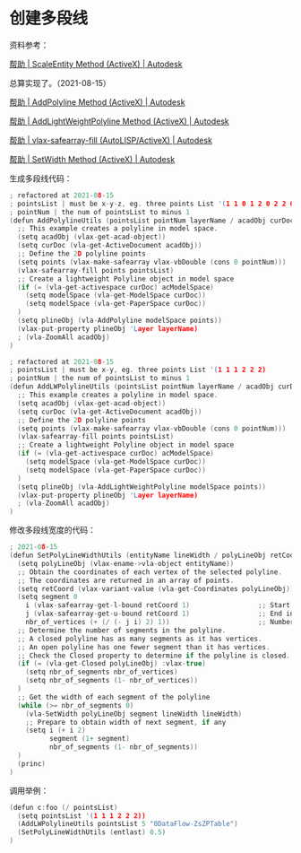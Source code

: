 # 创建多段线

资料参考：

[帮助 | ScaleEntity Method (ActiveX) | Autodesk](https://help.autodesk.com/view/OARX/2018/CHS/?guid=GUID-F5A968AB-47BC-4D86-A04D-5985FF217596)

总算实现了。（2021-08-15）

[帮助 | AddPolyline Method (ActiveX) | Autodesk](https://help.autodesk.com/view/OARX/2018/CHS/?guid=GUID-ED02917C-D1D6-46B8-95C6-736163C31362)

[帮助 | AddLightWeightPolyline Method (ActiveX) | Autodesk](https://help.autodesk.com/view/OARX/2018/CHS/?guid=GUID-2003E0A1-5FB5-48A7-8CDA-2804F7C61C1C)

[帮助 | vlax-safearray-fill (AutoLISP/ActiveX) | Autodesk](https://help.autodesk.com/view/OARX/2018/CHS/?guid=GUID-7C2331B4-1A4D-40FF-B59A-D35F7942936B)

[帮助 | SetWidth Method (ActiveX) | Autodesk](https://help.autodesk.com/view/OARX/2018/CHS/?guid=GUID-ED45F9D1-AE03-4DF0-9F2D-2019BD42CD52)

生成多段线代码：

```c
; refactored at 2021-08-15
; pointsList | must be x-y-z, eg. three points List '(1 1 0 1 2 0 2 2 0)
; pointNum | the num of pointsList to minus 1
(defun AddPolylineUtils (pointsList pointNum layerName / acadObj curDoc points modelSpace)
  ;; This example creates a polyline in model space.
  (setq acadObj (vlax-get-acad-object))
  (setq curDoc (vla-get-ActiveDocument acadObj))
  ;; Define the 2D polyline points
  (setq points (vlax-make-safearray vlax-vbDouble (cons 0 pointNum)))
  (vlax-safearray-fill points pointsList)
  ;; Create a lightweight Polyline object in model space
  (if (= (vla-get-activespace curDoc) acModelSpace) 
    (setq modelSpace (vla-get-ModelSpace curDoc)) 
    (setq modelSpace (vla-get-PaperSpace curDoc)) 
  )
  (setq plineObj (vla-AddPolyline modelSpace points))
  (vlax-put-property plineObj 'Layer layerName)
  ; (vla-ZoomAll acadObj)
)

; refactored at 2021-08-15
; pointsList | must be x-y, eg. three points List '(1 1 1 2 2 2)
; pointNum | the num of pointsList to minus 1
(defun AddLWPolylineUtils (pointsList pointNum layerName / acadObj curDoc points modelSpace)
  ;; This example creates a polyline in model space.
  (setq acadObj (vlax-get-acad-object))
  (setq curDoc (vla-get-ActiveDocument acadObj))
  ;; Define the 2D polyline points
  (setq points (vlax-make-safearray vlax-vbDouble (cons 0 pointNum)))
  (vlax-safearray-fill points pointsList)
  ;; Create a lightweight Polyline object in model space
  (if (= (vla-get-activespace curDoc) acModelSpace) 
    (setq modelSpace (vla-get-ModelSpace curDoc)) 
    (setq modelSpace (vla-get-PaperSpace curDoc)) 
  )
  (setq plineObj (vla-AddLightWeightPolyline modelSpace points))
  (vlax-put-property plineObj 'Layer layerName)
  ; (vla-ZoomAll acadObj)
)
```

修改多段线宽度的代码：

```c
; 2021-08-15
(defun SetPolyLineWidthUtils (entityName lineWidth / polyLineObj retCoord segment i j nbr_of_vertices nbr_of_segments)
  (setq polyLineObj (vlax-ename->vla-object entityName))
  ;; Obtain the coordinates of each vertex of the selected polyline.
  ;; The coordinates are returned in an array of points.
  (setq retCoord (vlax-variant-value (vla-get-Coordinates polyLineObj)))
  (setq segment 0
    i (vlax-safearray-get-l-bound retCoord 1)                 ;; Start index of coordinates array
    j (vlax-safearray-get-u-bound retCoord 1)                 ;; End index of coordinates array
    nbr_of_vertices (+ (/ (- j i) 2) 1))                      ;; Number of vertices in the polyline
  ;; Determine the number of segments in the polyline.
  ;; A closed polyline has as many segments as it has vertices.
  ;; An open polyline has one fewer segment than it has vertices.
  ;; Check the Closed property to determine if the polyline is closed.
  (if (= (vla-get-Closed polyLineObj) :vlax-true)
    (setq nbr_of_segments nbr_of_vertices)
    (setq nbr_of_segments (1- nbr_of_vertices))
  )
  ;; Get the width of each segment of the polyline
  (while (>= nbr_of_segments 0)
    (vla-SetWidth polyLineObj segment lineWidth lineWidth)
    ;; Prepare to obtain width of next segment, if any
    (setq i (+ i 2)
          segment (1+ segment)
          nbr_of_segments (1- nbr_of_segments))
  )
  (princ)
)
```

调用举例：

```c
(defun c:foo (/ pointsList)
  (setq pointsList '(1 1 1 2 2 2))
  (AddLWPolylineUtils pointsList 5 "0DataFlow-ZsZPTable")
  (SetPolyLineWidthUtils (entlast) 0.5)
)
```
